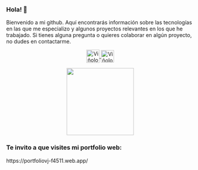 ### Hola! 👋
Bienvenido a mi github. Aquí encontrarás información sobre las tecnologías en las que me especializo y algunos proyectos relevantes en los que he trabajado. Si tienes alguna pregunta o quieres colaborar en algún proyecto, no dudes en contactarme.






<div>
<p align="center">
  <a href="https://www.instagram.com/joaquin_vinolo/?hl=es-la" target="blank">
    <img align="center" src="https://user-images.githubusercontent.com/65192923/161411863-e98df321-4fc5-4068-869d-4adb213b51a1.png" alt="Viñolo-ig" height="35px" width="35px" />
  </a>
  <a href="https://www.linkedin.com/in/joaqu%C3%ADn-vi%C3%B1olo-833327239/" target="blank">
    <img align="center" src="https://user-images.githubusercontent.com/65192923/161412096-c041ebcb-5bc1-4777-9cbd-4160f8e2f309.png" alt="Viñolo_in" height="33px" width="35px" />
  </a>



<p align="center">


  <img height="180em" src="https://github-readme-stats.vercel.app/api/top-langs/?username=joaquin9830&layout=compact&langs_count=7&theme=chartreuse-dark"/>
  </a>

### Te invito a que visites mi portfolio web:
<div>
  https://portfoliovj-f4511.web.app/
</div>
 


  </div>


